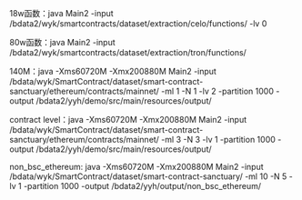 18w函数：java Main2 -input /bdata2/wyk/smartcontracts/dataset/extraction/celo/functions/ -lv 0 

80w函数：java Main2 -input /bdata2/wyk/smartcontracts/dataset/extraction/tron/functions/

140M：java -Xms60720M -Xmx200880M Main2 -input /bdata/wyk/SmartContract/dataset/smart-contract-sanctuary/ethereum/contracts/mainnet/ -ml 1 -N 1 -lv 2 -partition 1000 -output /bdata2/yyh/demo/src/main/resources/output/

contract level：java -Xms60720M -Xmx200880M Main2 -input /bdata/wyk/SmartContract/dataset/smart-contract-sanctuary/ethereum/contracts/mainnet/ -ml 3 -N 3 -lv 1 -partition 1000 -output /bdata2/yyh/demo/src/main/resources/output/

non_bsc_ethereum: java -Xms60720M -Xmx200880M Main2 -input /bdata/wyk/SmartContract/dataset/smart-contract-sanctuary/ -ml 10 -N 5 -lv 1 -partition 1000 -output /bdata2/yyh/output/non_bsc_ethereum/